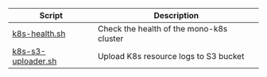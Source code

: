 | Script | Description |
|--|--|
| [k8s-health.sh](https://github.com/monobilisim/mono.sh/blob/main/kubernetes/k8s-health.sh) | Check the health of the mono-k8s cluster |
| [k8s-s3-uploader.sh](https://github.com/monobilisim/mono.sh/blob/main/kubernetes/k8s-s3-uploader.sh) | Upload K8s resource logs to S3 bucket |
